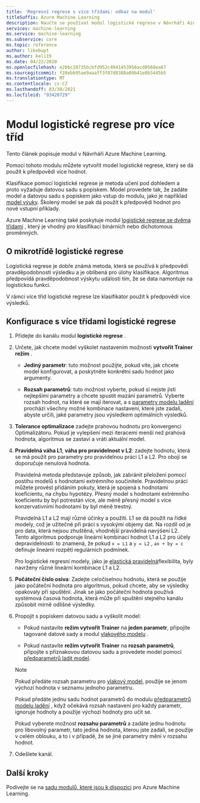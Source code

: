 ```yaml
---
title: 'Regresní regrese s více třídami: odkaz na modul'
titleSuffix: Azure Machine Learning
description: Naučte se používat modul logistické regrese v Návrháři Azure Machine Learning k předpovědi více hodnot.
services: machine-learning
ms.service: machine-learning
ms.subservice: core
ms.topic: reference
author: likebupt
ms.author: keli19
ms.date: 04/22/2020
ms.openlocfilehash: e2bbc28735bcbfd952c4941453956acd0568ea67
ms.sourcegitcommit: f28ebb95ae9aaaff3f87d8388a09b41e0b3445b5
ms.translationtype: MT
ms.contentlocale: cs-CZ
ms.lasthandoff: 03/30/2021
ms.locfileid: "93420729"
---
```

# <a name="multiclass-logistic-regression-module"></a>Modul logistické regrese pro více tříd

Tento článek popisuje modul v Návrháři Azure Machine Learning.

Pomocí tohoto modulu můžete vytvořit model logistické regrese, který se dá použít k předpovědi více hodnot.

Klasifikace pomocí logistické regrese je metoda učení pod dohledem a proto vyžaduje datovou sadu s popiskem. Model provedete tak, že zadáte model a datovou sadu s popiskem jako vstup do modulu, jako je například [model výuky](./train-model.md). Školený model se pak dá použít k předpovědi hodnot pro nové vstupní příklady.

Azure Machine Learning také poskytuje modul [logistické regrese se dvěma třídami](./two-class-logistic-regression.md) , který je vhodný pro klasifikaci binárních nebo dichotomous proměnných.

## <a name="about-multiclass-logistic-regression"></a>O mikrotřídě logistické regrese

Logistická regrese je dobře známá metoda, která se používá k předpovědi pravděpodobnosti výsledku a je oblíbená pro úlohy klasifikace. Algoritmus předpovídá pravděpodobnost výskytu události tím, že se data namontuje na logistickou funkci. 

V rámci více tříd logistické regrese lze klasifikátor použít k předpovědi více výsledků.

## <a name="configure-a-multiclass-logistic-regression"></a>Konfigurace s více třídami logistické regrese

1. Přidejte do kanálu modul **logistické regrese** .

2. Určete, jak chcete model vyškolet nastavením možnosti **vytvořit Trainer režim** .

    + **Jediný parametr**: tuto možnost použijte, pokud víte, jak chcete model konfigurovat, a poskytněte konkrétní sadu hodnot jako argumenty.

    + **Rozsah parametrů**: tuto možnost vyberte, pokud si nejste jisti nejlepšími parametry a chcete spustit mazání parametrů. Vyberte rozsah hodnot, na které se mají iterovat, a s [parametry modelu ladění](tune-model-hyperparameters.md) prochází všechny možné kombinace nastavení, které jste zadali, abyste určili, jaké parametry jsou výsledkem optimálních výsledků.  

3. **Tolerance optimalizace** zadejte prahovou hodnotu pro konvergenci Optimalizátoru. Pokud je vylepšení mezi iteracemi menší než prahová hodnota, algoritmus se zastaví a vrátí aktuální model.

4. **Pravidelná váha L1**, **váha pro pravidelnost v L2**: zadejte hodnotu, která se má použít pro parametry pro pravidelnou práci L1 a L2. Pro obojí se doporučuje nenulová hodnota.

    Pravidelná metoda představuje způsob, jak zabránit přeložení pomocí postihu modelů s hodnotami extrémního součinitele. Pravidelnou práci můžete provést přidáním pokuty, která je spojená s hodnotami koeficientu, na chybu hypotézy. Přesný model s hodnotami extrémního koeficientu by byl potrestán více, ale méně přesný model s více konzervativními hodnotami by byl méně trestný.

     Pravidelná L1 a L2 mají různé účinky a použití. L1 se dá použít na řídké modely, což je užitečné při práci s vysokými objemy dat. Na rozdíl od je pro data, která nejsou zhuštěná, vhodnější pravidelná navýšení L2.  Tento algoritmus podporuje lineární kombinaci hodnot L1 a L2 pro účely depravidelnosti: to znamená, že pokud `x = L1` a `y = L2` , `ax + by = c` definuje lineární rozpětí regulárních podmínek.

     Pro logistické regresní modely, jako je [elastická pravidelná](https://wikipedia.org/wiki/Elastic_net_regularization)flexibilita, byly navrženy různé lineární kombinace L1 a L2.

6. **Počáteční číslo osiva**: Zadejte celočíselnou hodnotu, která se použije jako počáteční hodnota pro algoritmus, pokud chcete, aby se výsledky opakovaly při spuštění. Jinak se jako počáteční hodnota používá systémová časová hodnota, která může při spuštění stejného kanálu způsobit mírně odlišné výsledky.

8. Propojit s popiskem datovou sadu a vyškolit model:

    + Pokud nastavíte **režim vytvořit Trainer** na **jeden parametr**, připojíte tagované datové sady a modul [vlakového modelu](train-model.md) .  
  
    + Pokud nastavíte **režim vytvořit Trainer** na **rozsah parametrů**, připojíte s příznakovou datovou sadu a provedete model pomocí [předparametrů ladit model](tune-model-hyperparameters.md).  
  
    > [!NOTE]
    > 
    > Pokud předáte rozsah parametru pro [vlakový model](train-model.md), použije se jenom výchozí hodnota v seznamu jednoho parametru.  
    > 
    > Pokud předáte jednu sadu hodnot parametrů do modulu [předparametrů modelu ladění](tune-model-hyperparameters.md) , když očekává rozsah nastavení pro každý parametr, ignoruje hodnoty a použije výchozí hodnoty pro učit se.  
    > 
    > Pokud vyberete možnost **rozsahu parametrů** a zadáte jednu hodnotu pro libovolný parametr, tato jediná hodnota, kterou jste zadali, se použije v celém oblouku, a to i v případě, že se jiné parametry mění v rozsahu hodnot.

9. Odešlete kanál.



## <a name="next-steps"></a>Další kroky

Podívejte se na [sadu modulů, které jsou k dispozici](module-reference.md) pro Azure Machine Learning. 